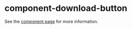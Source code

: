 component-download-button
=========

See the [component page](http://polymer.github.io/component-download-button) for more information.
